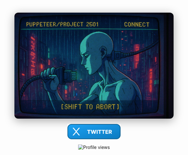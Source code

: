 <p align="center">
  <img src="assets/puppeteer-banner.png" alt="PELPA — CRT Banner" style="max-width:100%; border-radius:12px; box-shadow:0 6px 30px rgba(0,0,0,.35);" />
</p>
<!-- Twitter directly below -->
<p align="center" style="margin-top: 6px;">
  <a href="https://twitter.com/pelpa333" target="_blank" rel="nofollow noopener">
    <img src="assets/twitter-button.svg" alt="Twitter" height="48" />
  </a>
</p>

<p align="center">
  <img src="https://komarev.com/ghpvc/?username=YOUR_GITHUB_USERNAME&style=flat-square&color=gray" alt="Profile views"/>
</p>
